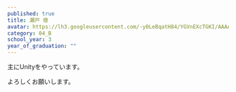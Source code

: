 ```yaml
---
published: true
title: 瀬戸 徳
avatar: https://lh3.googleusercontent.com/-y0LeBqatH84/YGVnEXcTGKI/AAAAAAAAUn8/mUuH4aTQwr4bxDR87u0PYJrhs2nY-1-AACE0YBhgLKroEAL1OcqyxBQcoVp8Icaxk4m5MsaQuDbG3EDgPca-JW4kUxNRw-RjmzcP6R_DVOXqvd4xYK6gVlji06VbUk_onOzEFXQFar1iMSkwhNYs6r2nixZhwW70wHR1sO9TgUuAJpC21g1r99m0KPRLzRWg6xmt8S7_NMrLroTkzkNRXQSajHcG5d1AxvToueGgGRR0X8alTAKTPme5lct8LN7qpckz9oQJbJOXhUX7ZEK3W6EBSXXcGxmWcLXmoN6AFja6wcVF0pW1kJSyw2LBkYEdCzJPdE7RTTT6v4HzMzPPEb7EeaPfWoAnqos7xVwH7NjKAs20jphCWSw127oN5-jID2B78uS4L0x9AO3vhx7QHEysHokbGFX_8f17r9_ACE3xl_PB-fsFH5tXE0SGsKieOwVA06g1mMtU-w_Xnff1YOSbvcGdHWo3fogZsv3BpfDH3S-lm1z0RKo85ULSEGcgkL0pEVUbiLNKNXyRQTyjnZoSSojuMFStubNzswGRnr5JQptbr7mUiWdX_uTcT4tgyLHeKVCq50Wnby95xDR5d2cCPqRco4ONS0X0-r0b9zGdUI4U9sCGjNsrmPOdMbCzGmEnL7g_WYha6ZJoZMIvTtHF2FRf4bQVn4vHTi55i1mY_Wqnr8cH1mQKUd5ZFFRECcnj_4d6cYTEEuyo_0v4YpAfWlVRGNDqBZUvYdfm6O5SkawqBFPGvAZU8LK5sz12VRY_5HWfAijtth36-uSmJJJz056Dk2WuVCkE-MJrYlYMG/s400/Noboru%2BSeto.webp
category: 04_B
school_year: 3
year_of_graduation: ""
---
```

主にUnityをやっています。

よろしくお願いします。